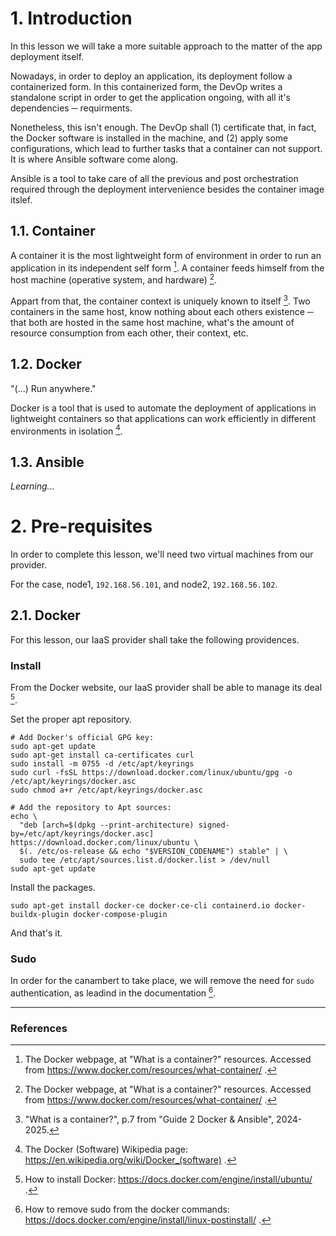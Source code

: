 # 1. Introduction

In this lesson we will take a more suitable approach to the matter of the app deployment itself.

Nowadays, in order to deploy an application, its deployment follow a containerized form. In this containerized form, the DevOp writes a standalone script in order to get the application ongoing, with all it's dependencies ─ requirments.

Nonetheless, this isn't enough. The DevOp shall (1) certificate that, in fact, the Docker software is installed in the machine, and (2) apply some configurations, which lead to further tasks that a container can not support. It is where Ansible software come along.

Ansible is a tool to take care of all the previous and post orchestration required through the deployment intervenience besides the container image itslef.

## 1.1. Container
A container it is the most lightweight form of environment in order to run an application in its independent self form [^1]. A container feeds himself from the host machine (operative system, and hardware) [^1].

Appart from that, the container context is uniquely known to itself [^2]. Two containers in the same host, know nothing about each others existence ─ that both are hosted in the same host machine, what's the amount of resource consumption from each other, their context, etc.

## 1.2. Docker
"(...) Run anywhere."

Docker is a tool that is used to automate the deployment of applications in lightweight containers so that applications can work efficiently in different environments in isolation [^3]. 

## 1.3. Ansible
<!--## 1.3 Ansible <img src="media/ansible1.png" width="28">-->
*Learning...*

# 2. Pre-requisites
In order to complete this lesson, we'll need two virtual machines from our provider.

For the case, node1, ```192.168.56.101```, and node2, ```192.168.56.102```.

## 2.1. Docker
For this lesson, our IaaS provider shall take the following providences.

### Install
From the Docker website, our IaaS provider shall be able to manage its deal [^4].

Set the proper apt repository.
```
# Add Docker's official GPG key:
sudo apt-get update
sudo apt-get install ca-certificates curl
sudo install -m 0755 -d /etc/apt/keyrings
sudo curl -fsSL https://download.docker.com/linux/ubuntu/gpg -o /etc/apt/keyrings/docker.asc
sudo chmod a+r /etc/apt/keyrings/docker.asc

# Add the repository to Apt sources:
echo \
  "deb [arch=$(dpkg --print-architecture) signed-by=/etc/apt/keyrings/docker.asc] https://download.docker.com/linux/ubuntu \
  $(. /etc/os-release && echo "$VERSION_CODENAME") stable" | \
  sudo tee /etc/apt/sources.list.d/docker.list > /dev/null
sudo apt-get update
```

Install the packages.
```
sudo apt-get install docker-ce docker-ce-cli containerd.io docker-buildx-plugin docker-compose-plugin
```

And that's it.

### Sudo
In order for the canambert to take place, we will remove the need for ```sudo``` authentication, as leadind in the documentation [^5].

<hr>

### References

[^1]: The Docker webpage, at "What is a container?" resources. Accessed from https://www.docker.com/resources/what-container/ .

[^2]: "What is a container?", p.7 from "Guide 2 Docker & Ansible", 2024-2025.

[^3]: The Docker (Software) Wikipedia page: https://en.wikipedia.org/wiki/Docker_(software) .

[^4]: How to install Docker: https://docs.docker.com/engine/install/ubuntu/ .

[^5]: How to remove sudo from the docker commands: https://docs.docker.com/engine/install/linux-postinstall/ .
